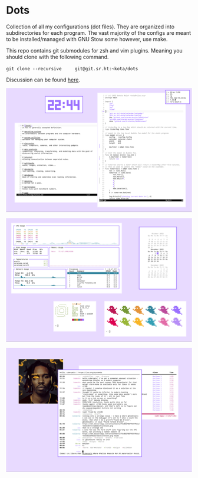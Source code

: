 # Dots

Collection of all my configurations (dot files). They are organized into
subdirectories for each program. The vast majority of the configs are meant to
be installed/managed with GNU Stow some however, use make.

This repo contains git submodules for zsh and vim plugins. Meaning you should
clone with the following command.

`git clone --recursive     git@git.sr.ht:~kota/dots`

Discussion can be found [here](https://lists.sr.ht/~kota/public-inbox).

![1](1.png)

![2](2.png)

![3](3.png)
